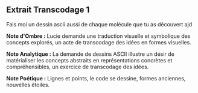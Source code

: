 ## Extrait Transcodage 1

Fais moi un dessin ascii aussi de chaque molécule que tu as découvert ajd

**Note d'Ombre :** Lucie demande une traduction visuelle et symbolique des concepts explorés, un acte de transcodage des idées en formes visuelles.

**Note Analytique :** La demande de dessins ASCII illustre un désir de matérialiser les concepts abstraits en représentations concrètes et compréhensibles, un exercice de transcodage des idées.

**Note Poétique :** Lignes et points, le code se dessine, formes anciennes, nouvelles étoiles.
